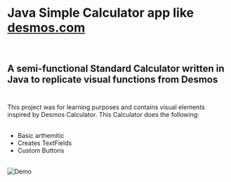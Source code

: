 # Java Simple Calculator app like [desmos.com](https://www.desmos.com/scientific)<br><br>


## A semi-functional Standard Calculator written in Java to replicate visual functions from Desmos<br><br>


This project was for learning purposes and contains visual elements inspired by Desmos Calculator.
This Calculator does the following:<br><br>


* Basic arthemitic
* Creates TextFields
* Custom Buttons<br><br>


![Demo](assets/gif1.gif)
